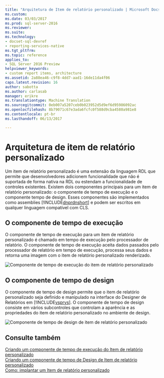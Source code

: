 ```yaml
---
title: "Arquitetura de Item de relatório personalizado | Microsoft Docs"
ms.custom: 
ms.date: 03/03/2017
ms.prod: sql-server-2016
ms.reviewer: 
ms.suite: 
ms.technology:
- docset-sql-devref
- reporting-services-native
ms.tgt_pltfrm: 
ms.topic: reference
applies_to:
- SQL Server 2016 Preview
helpviewer_keywords:
- custom report items, architecture
ms.assetid: 2a88ea46-c9f8-4dd7-aad1-16de11da4f06
caps.latest.revision: 16
author: sabotta
ms.author: carlasab
manager: erikre
ms.translationtype: Machine Translation
ms.sourcegitcommit: 0eb007a5207ceb0b023952d5d9ef6d95986092ac
ms.openlocfilehash: 8b79071c67e3ada6fcfc0f588d9cba4580a981e8
ms.contentlocale: pt-br
ms.lasthandoff: 06/13/2017

---
```

# <a name="custom-report-item-architecture"></a>Arquitetura de item de relatório personalizado
  Um item de relatório personalizado é uma extensão da linguagem RDL que permite que desenvolvedores adicionem funcionalidade que não é suportada de forma nativa na RDL ou estendam a funcionalidade de controles existentes. Existem dois componentes principais para um item de relatório personalizado: o componente de tempo de execução e o componente tempo de design. Esses componentes são implementados como assemblies [!INCLUDE[dnprdnshort](../../includes/dnprdnshort-md.md)] e podem ser escritos em qualquer linguagem compatível com CLS.  
  
## <a name="the-run-time-component"></a>O componente de tempo de execução  
 O componente de tempo de execução para um item de relatório personalizado é chamado em tempo de execução pelo processador de relatório. O componente de tempo de execução aceita dados passados pelo processador de relatório em tempo de execução, processa seus dados e retorna uma imagem com o item de relatório personalizado renderizado.  
  
 ![Componente de tempo de execução do item de relatório personalizado](../../reporting-services/custom-report-items/media/customreportitemrun-timecomponentarchitecture.gif "componente de tempo de execução do item de relatório personalizado")  
  
## <a name="the-design-time-component"></a>O componente de tempo de design  
 O componente de tempo de design permite que o item de relatório personalizado seja definido e manipulado na interface do Designer de Relatórios em [!INCLUDE[vsprvs](../../includes/vsprvs-md.md)]. O componente de tempo de design consiste em vários subcontroles que controlam a aparência e as propriedades do item de relatório personalizado no ambiente de design.  
  
 ![Componente de tempo de design de item de relatório personalizado](../../reporting-services/custom-report-items/media/customreportitemdesign-timecomponentarchitecture.gif "componente de tempo de design de item de relatório personalizado")  
  
## <a name="see-also"></a>Consulte também  
 [Criando um componente de tempo de execução do Item de relatório personalizado](../../reporting-services/custom-report-items/creating-a-custom-report-item-run-time-component.md)   
 [Criando um componente de tempo de Design de Item de relatório personalizado](../../reporting-services/custom-report-items/creating-a-custom-report-item-design-time-component.md)   
 [Como: implantar um Item de relatório personalizado](../../reporting-services/custom-report-items/how-to-deploy-a-custom-report-item.md)  
  
  
